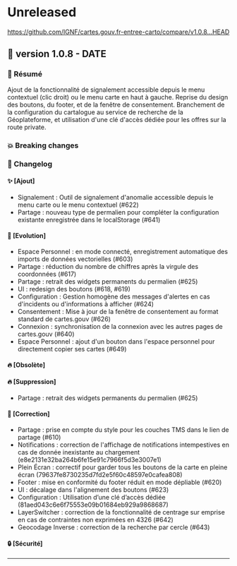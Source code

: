 # Unreleased

<https://github.com/IGNF/cartes.gouv.fr-entree-carto/compare/v1.0.8...HEAD>

## 🔖 version 1.0.8 - __DATE__

### 🎉 Résumé

Ajout de la fonctionnalité de signalement accessible depuis le menu contextuel (clic droit) ou le menu carte en haut à gauche. Reprise du design des boutons, du footer, et de la fenêtre de consentement.
Branchement de la configuration du cartalogue au service de recherche de la Géoplateforme, et utilisation d'une clé d'accès dédiée pour les offres sur la route private.

### 💥 Breaking changes

### 📖 Changelog

#### ✨ [Ajout]

- Signalement : Outil de signalement d'anomalie accessible depuis le menu carte ou le menu contextuel (#622)
- Partage : nouveau type de permalien pour compléter la configuration existante enregistrée dans le localStorage (#641)

#### 🔨 [Evolution]

- Espace Personnel : en mode connecté, enregistrement automatique des imports de données vectorielles (#603)
- Partage : réduction du nombre de chiffres après la virgule des coordonnées (#617)
- Partage : retrait des widgets permanents du permalien (#625)
- UI : redesign des boutons (#618, #619)
- Configuration : Gestion homogène des messages d'alertes en cas d'incidents ou d'informations à afficher (#624)
- Consentement : Mise à jour de la fenêtre de consentement au format standard de cartes.gouv (#626)
- Connexion : synchronisation de la connexion avec les autres pages de cartes.gouv (#640)
- Espace Personnel : ajout d'un bouton dans l'espace personnel pour directement copier ses cartes (#649)

#### 🔥 [Obsolète]

#### 🔥 [Suppression]

- Partage : retrait des widgets permanents du permalien (#625) 

#### 🐛 [Correction]

- Partage : prise en compte du style pour les couches TMS dans le lien de partage (#610)
- Notifications : correction de l'affichage de notifications intempestives en cas de donnée inexistante au chargement (e8e2131e32ba264b6fe15e91c7966f5d3e3007e1)
- Plein Écran : correctif pour garder tous les boutons de la carte en pleine écran (79637fe8730235d7fd2e5f60c48597e0cafea808)
- Footer : mise en conformité du footer réduit en mode dépliable (#620)
- UI : décalage dans l'alignement des boutons (#623)
- Configuration : Utilisation d’une clé d’accès dédiée (81aed043c6e6f75553e09b01684eb929a9868687) 
- LayerSwitcher : correction de la fonctionnalité de centrage sur emprise en cas de contraintes non exprimées en 4326 (#642) 
- Geocodage Inverse : correction de la recherche par cercle (#643) 

#### 🔒 [Sécurité]

---
